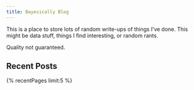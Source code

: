 ```yaml
---
title: Bayesically Blog
---
```


This is a place to store lots of random write-ups of things I've done. This might be data stuff, things I find interesting, or random rants.

Quality not guaranteed.

## Recent Posts

{% recentPages limit:5 %}